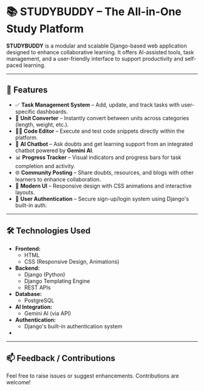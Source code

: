 # 📚 STUDYBUDDY – The All-in-One Study Platform

**STUDYBUDDY** is a modular and scalable Django-based web application designed to enhance collaborative learning. It offers AI-assisted tools, task management, and a user-friendly interface to support productivity and self-paced learning.

---

## 🚀 Features

- ✅ **Task Management System** – Add, update, and track tasks with user-specific dashboards.
- 🔄 **Unit Converter** – Instantly convert between units across categories (length, weight, etc.).
- 👨‍💻 **Code Editor** – Execute and test code snippets directly within the platform.
- 🤖 **AI Chatbot** – Ask doubts and get learning support from an integrated chatbot powered by **Gemini AI**.
- 📊 **Progress Tracker** – Visual indicators and progress bars for task completion and activity.
- 🌐 **Community Posting** – Share doubts, resources, and blogs with other learners to enhance collaboration.
- 🎨 **Modern UI** – Responsive design with CSS animations and interactive layouts.
- 🔐 **User Authentication** – Secure sign-up/login system using Django's built-in auth.

---

## 🛠️ Technologies Used

- **Frontend:**
  - HTML
  - CSS (Responsive Design, Animations)
- **Backend:**
  - Django (Python)
  - Django Templating Engine
  - REST APIs
- **Database:**
  - PostgreSQL
- **AI Integration:**
  - Gemini AI (via API)
- **Authentication:**
  - Django's built-in authentication system
-

---

## 📫 Feedback / Contributions

Feel free to raise issues or suggest enhancements. Contributions are welcome!

